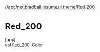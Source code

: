 //[app](../../index.md)/[net.bradball.resume.ui.theme](index.md)/[Red_200](-red_200.md)

# Red_200

[app]\
val [Red_200](-red_200.md): Color
